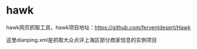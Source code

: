 # hawk
hawk网页抓取工具，hawk项目地址：https://github.com/ferventdesert/Hawk

这里dianping.xml是抓取大众点评上海区部分商家信息的实例项目
